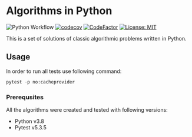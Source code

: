 # Algorithms in Python
![Python Workflow](https://github.com/wkrzywiec/algorithms-python/workflows/Python%20Workflow/badge.svg) [![codecov](https://codecov.io/gh/wkrzywiec/algorithms-python/branch/master/graph/badge.svg)](https://codecov.io/gh/wkrzywiec/algorithms-python) [![CodeFactor](https://www.codefactor.io/repository/github/wkrzywiec/algorithms-python/badge)](https://www.codefactor.io/repository/github/wkrzywiec/algorithms-python) [![License: MIT](https://img.shields.io/badge/License-MIT-yellow.svg)](https://opensource.org/licenses/MIT)

This is a set of solutions of classic algorithmic problems written in Python. 

## Usage

In order to run all tests use following command:
```python
pytest -p no:cacheprovider
```

### Prerequsites

All the algorithms were created and tested with following versions:

* Python v3.8
* Pytest v5.3.5